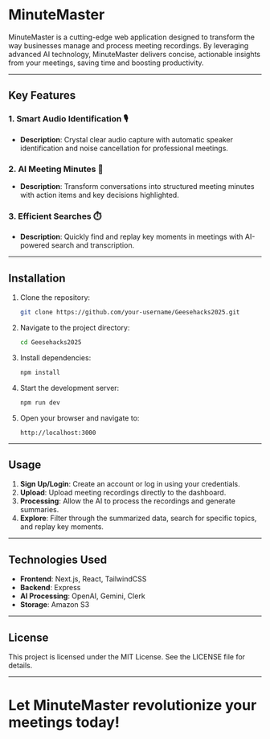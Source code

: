 # MinuteMaster

MinuteMaster is a cutting-edge web application designed to transform the way businesses manage and process meeting recordings. By leveraging advanced AI technology, MinuteMaster delivers concise, actionable insights from your meetings, saving time and boosting productivity.

---

## Key Features

### 1. Smart Audio Identification 🎙️  
- **Description**: Crystal clear audio capture with automatic speaker identification and noise cancellation for professional meetings.

### 2. AI Meeting Minutes 🧠  
- **Description**: Transform conversations into structured meeting minutes with action items and key decisions highlighted.

### 3. Efficient Searches ⏱️  
- **Description**: Quickly find and replay key moments in meetings with AI-powered search and transcription.

---

## Installation

1. Clone the repository:
   ```bash
   git clone https://github.com/your-username/Geesehacks2025.git
   ```
2. Navigate to the project directory:
   ```bash
   cd Geesehacks2025
   ```
3. Install dependencies:
   ```bash
   npm install
   ```
4. Start the development server:
   ```bash
   npm run dev
   ```
5. Open your browser and navigate to:
   ```
   http://localhost:3000
   ```

---

## Usage
1. **Sign Up/Login**: Create an account or log in using your credentials.
2. **Upload**: Upload meeting recordings directly to the dashboard.
3. **Processing**: Allow the AI to process the recordings and generate summaries.
4. **Explore**: Filter through the summarized data, search for specific topics, and replay key moments.

---

## Technologies Used

- **Frontend**: Next.js, React, TailwindCSS
- **Backend**: Express
- **AI Processing**: OpenAI, Gemini, Clerk
- **Storage**: Amazon S3

---

## License

This project is licensed under the MIT License. See the LICENSE file for details.

---

# Let MinuteMaster revolutionize your meetings today!

